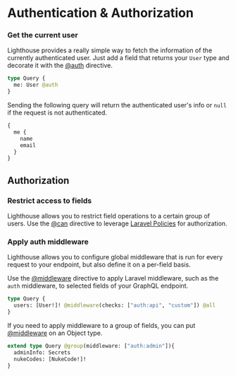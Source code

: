 # Authentication & Authorization

### Get the current user

Lighthouse provides a really simple way to fetch the information of the currently authenticated user.
Just add a field that returns your `User` type and decorate it with the [@auth](../api-reference/directives.md#auth) directive.

```graphql
type Query {
  me: User @auth
}
```

Sending the following query will return the authenticated user's info
or `null` if the request is not authenticated.

```graphql
{
  me {
    name
    email
  }
}
```

## Authorization

### Restrict access to fields

Lighthouse allows you to restrict field operations to a certain group of users.
Use the [@can](../api-reference/directives.md#can) directive to leverage [Laravel Policies](https://laravel.com/docs/authorization) for authorization.

### Apply auth middleware

Lighthouse allows you to configure global middleware that is run for every
request to your endpoint, but also define it on a per-field basis.

Use the [@middleware](../api-reference/directives.md#middleware) directive to apply Laravel middleware,
such as the `auth` middleware, to selected fields of your GraphQL endpoint.

```graphql
type Query {
  users: [User!]! @middleware(checks: ["auth:api", "custom"]) @all
}
```

If you need to apply middleware to a group of fields, you can put [@middleware](../api-reference/directives.md#middleware) on an Object type.

```graphql
extend type Query @group(middleware: ["auth:admin"]){
  adminInfo: Secrets
  nukeCodes: [NukeCode!]!
}
```
